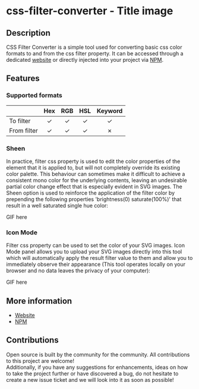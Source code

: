 # css-filter-converter - Title image

## Description

CSS Filter Converter is a simple tool used for converting basic css color formats to and from the css filter property. It can be accessed through a dedicated [website](https://cssfilterconverter.com) or directly injected into your project via [NPM](https://npmjs.com/package/css-filter-converter).

## Features

### Supported formats

|             | Hex | RGB | HSL | Keyword |
| ----------- | :-: | :-: | :-: | :-----: |
| To filter   |  ✓  |  ✓  |  ✓  |    ✓    |
| From filter |  ✓  |  ✓  |  ✓  |    ✗    |

### Sheen

In practice, filter css property is used to edit the color properties of the element that it is applied to, but will not completely override its existing color palette. This behaviour can sometimes make it difficult to achieve a consistent mono color for the underlying contents, leaving an undesirable partial color change effect that is especially evident in SVG images. The Sheen option is used to reinforce the application of the filter color by prepending the following properties 'brightness(0) saturate(100%)' that result in a well saturated single hue color:

GIF here

### Icon Mode

Filter css property can be used to set the color of your SVG images. Icon Mode panel allows you to upload your SVG images directly into this tool which will automatically apply the result filter value to them and allow you to immediately observe their appearance (This tool operates locally on your browser and no data leaves the privacy of your computer):

GIF here

## More information

- [Website](https://github.com/OvidijusParsiunas/css-filter-converter/tree/main/website)
- [NPM](https://github.com/OvidijusParsiunas/css-filter-converter/tree/main/npm)

## Contributions

Open source is built by the community for the community. All contributions to this project are welcome!
<br> Additionally, if you have any suggestions for enhancements, ideas on how to take the project further or have discovered a bug, do not hesitate to create a new issue ticket and we will look into it as soon as possible!

